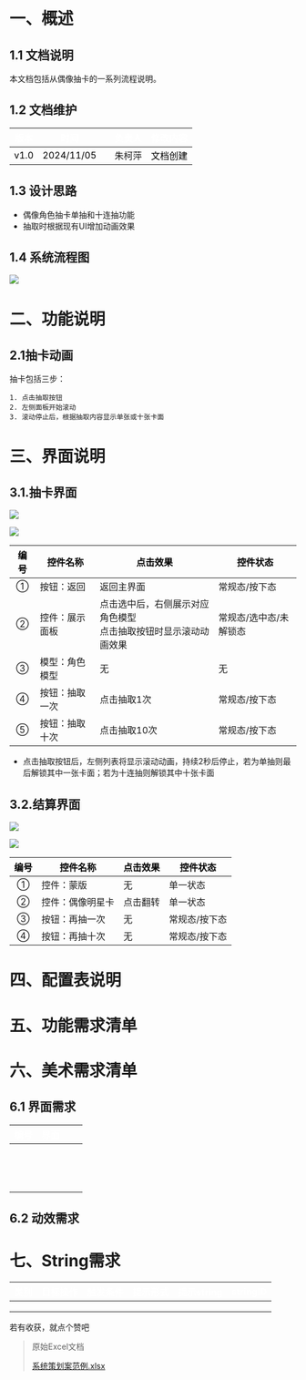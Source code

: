 # 一、概述
## 1.1 文档说明
本文档包括从偶像抽卡的一系列流程说明。

## 1.2 文档维护
| <font style="color:white;">版本</font> | <font style="color:white;">时间</font> | | <font style="color:white;">负责人</font> | <font style="color:white;">修改内容</font> |
| :---: | :---: | --- | --- | :--- |
| <font style="color:black;">v1.0</font> | <font style="color:black;">2024/11/05</font> | | 朱柯萍 | <font style="color:black;">文档创建</font> |


## 1.3 设计思路
+ 偶像角色抽卡单抽和十连抽功能
+ 抽取时根据现有UI增加动画效果

## 1.4 系统流程图
![](https://cdn.nlark.com/yuque/0/2024/png/38390214/1730790396097-be2e73a8-5308-4a89-a1db-f8283b61e5b6.png)

# 二、功能说明
## 2.1抽卡动画
抽卡包括三步：

    1. 点击抽取按钮
    2. 左侧面板开始滚动
    3. 滚动停止后，根据抽取内容显示单张或十张卡面



# 三、界面说明
## 3.1.抽卡界面
![](https://cdn.nlark.com/yuque/0/2024/png/38390214/1730791957569-791b5fca-6288-4662-a1f1-bdcb18b6027c.png) 

![](https://cdn.nlark.com/yuque/0/2024/png/38390214/1730792298193-6aad0c80-89ec-429f-9ae3-2ab6bb6b3fd7.png)

| **<font style="color:rgb(0,0,0);">编号</font>** | **<font style="color:rgb(0,0,0);">控件名称</font>** | **<font style="color:rgb(0,0,0);">点击效果</font>** | **<font style="color:rgb(0,0,0);">控件状态</font>** |
| :---: | --- | --- | --- |
| ① | 按钮：返回 | 返回主界面 | 常规态/按下态 |
| ② | 控件：展示面板 | 点击选中后，右侧展示对应角色模型<br/>点击抽取按钮时显示滚动动画效果 | 常规态/选中态/未解锁态 |
| ③ | 模型：角色模型 | 无<br/> | 无 |
| ④ | 按钮：抽取一次 | 点击抽取1次 | 常规态/按下态 |
| ⑤ | 按钮：抽取十次 | 点击抽取10次 | 常规态/按下态 |


+ 点击抽取按钮后，左侧列表将显示滚动动画，持续2秒后停止，若为单抽则最后解锁其中一张卡面；若为十连抽则解锁其中十张卡面



## 3.2.结算界面
![](https://cdn.nlark.com/yuque/0/2024/png/38390214/1730797064681-7b16a3e4-888f-4624-b281-c2e0d314e961.png)

![](https://cdn.nlark.com/yuque/0/2024/png/38390214/1730797056345-de075c3a-1109-4636-bde1-6f4a91c64b3e.png)

| **<font style="color:rgb(0,0,0);">编号</font>** | **<font style="color:rgb(0,0,0);">控件名称</font>** | **<font style="color:rgb(0,0,0);">点击效果</font>** | **<font style="color:rgb(0,0,0);">控件状态</font>** |
| :---: | --- | --- | --- |
| ① | 控件：蒙版 | 无 | 单一状态 |
| ② | 控件：偶像明星卡 | 点击翻转 | 单一状态 |
| ③ | 按钮：再抽一次 | 无 | 常规态/按下态 |
| ④ | 按钮：再抽十次 | 无 | 常规态/按下态 |






# 四、配置表说明
# 五、功能需求清单


# 六、美术需求清单
## 6.1 界面需求
| **<font style="color:white;">编号</font>** | **<font style="color:white;">界面</font>** | | |
| --- | --- | --- | --- |
|  |  | | |
|  |  | | |
|  |  | | |
|  |  | | |
|  |  | | |
|  |  | | |
|  |  | | |
|  |  | | |
|  |  | | |
|  |  | | |
|  |  | | |
|  |  | | |
|  |  | | |
|  |  | | |


## 6.2 动效需求
# 七、String需求
| **<font style="color:white;">类别</font>**    | **<font style="color:white;">目标操作</font>**    | **<font style="color:white;">触发条件</font>**    | **<font style="color:white;">提示形式</font>**    | **<font style="color:white;">提示string</font>**    | **<font style="color:white;">stringID</font>**    |
| --- | --- | --- | --- | --- | --- |
|     |     |     |     |     | |
|     |     |     |     |     | |
|     |     |     |     |     | |


若有收获，就点个赞吧



> 原始Excel文档
>
> [系统策划案范例.xlsx](https://snh48group.yuque.com/attachments/yuque/0/2024/xlsx/38390214/1730438273347-479558e7-8cb9-4006-a184-195932d1966f.xlsx)
>

